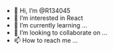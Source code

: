 - 👋 Hi, I’m @R134045
- 👀 I’m interested in React
- 🌱 I’m currently learning ...
- 💞️ I’m looking to collaborate on ...
- 📫 How to reach me ...

<!---
R134045/R134045 is a ✨ special ✨ repository because its `README.md` (this file) appears on your GitHub profile.
You can click the Preview link to take a look at your changes.
--->
